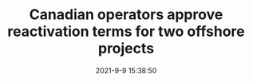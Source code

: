 ---
"title": "Canadian operators approve reactivation terms for two offshore projects"
"date": "2021-9-9 15:38:50"
"feed_name": "OFFSHOREMAG"
"feed_website": "https://www.offshore-mag.com/"
"feed_rss": "https://www.offshore-mag.com/__rss/website-scheduled-content.xml?input=%7B%22sectionAlias%22%3A%22home%22%7D"
"link": "https://www.offshore-mag.com/regional-reports/canada/article/14210040/canadian-operators-approve-reactivation-terms-for-two-offshore-projects"
"file": "_posts/2021-9-9-15-38-50_OFFSHOREMAG_4578b0c07d841125bade35fac8d8b1947199f07d.md"
"accident": "0"
"drilling": "0"
---